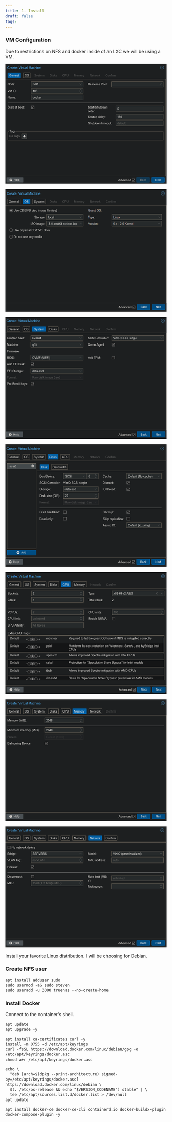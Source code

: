 ```yaml
---
title: 1. Install
draft: false
tags:
---
```

 
### VM Configuration

Due to restrictions on NFS and docker inside of an LXC we will be using a VM.

![](docker_install_1.png)

![](docker_install_2.png)

![](docker_install_3.png)

![](docker_install_4.png)

![](docker_install_5.png)

![](docker_install_6.png)

![](docker_install_7.png)

Install your favorite Linux distribution. I will be choosing for Debian.

### Create NFS user

```
apt install adduser sudo
sudo usermod -aG sudo steven
sudo useradd -u 3000 truenas --no-create-home
```
### Install Docker

Connect to the container's shell.

```
apt update
apt upgrade -y
```

```
apt install ca-certificates curl -y
install -m 0755 -d /etc/apt/keyrings
curl -fsSL https://download.docker.com/linux/debian/gpg -o /etc/apt/keyrings/docker.asc
chmod a+r /etc/apt/keyrings/docker.asc
```

```
echo \
  "deb [arch=$(dpkg --print-architecture) signed-by=/etc/apt/keyrings/docker.asc] https://download.docker.com/linux/debian \
  $(. /etc/os-release && echo "$VERSION_CODENAME") stable" | \
  tee /etc/apt/sources.list.d/docker.list > /dev/null
apt update
```

```
apt install docker-ce docker-ce-cli containerd.io docker-buildx-plugin docker-compose-plugin -y
```
